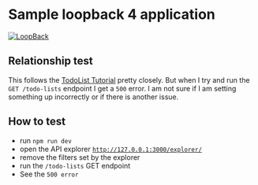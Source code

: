 # Sample loopback 4 application

[![LoopBack](<https://github.com/strongloop/loopback-next/raw/master/docs/site/imgs/branding/Powered-by-LoopBack-Badge-(blue)-@2x.png>)](http://loopback.io/)

## Relationship test

This follows the [TodoList Tutorial](https://loopback.io/doc/en/lb4/todo-list-tutorial.html) pretty closely. But when I try and run the `GET /todo-lists` endpoint I get a `500` error. I am not sure if I am setting something up incorrectly or if there is another issue.

## How to test

- run `npm run dev`
- open the API explorer [`http://127.0.0.1:3000/explorer/`](http://127.0.0.1:3000/explorer/)
- remove the filters set by the explorer
- run the `/todo-lists` GET endpoint
- See the `500 error`

